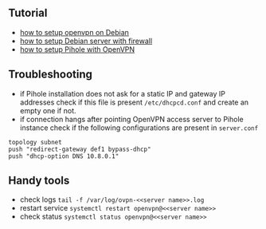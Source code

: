 ## Tutorial
* [how to setup openvpn on Debian](https://www.digitalocean.com/community/tutorials/how-to-set-up-an-openvpn-server-on-debian-10)
* [how to setup Debian server with firewall](https://www.digitalocean.com/community/tutorials/initial-server-setup-with-debian-10)
* [how to setup Pihole with OpenVPN](https://www.digitalocean.com/community/tutorials/how-to-block-advertisements-at-the-dns-level-using-pi-hole-and-openvpn-on-ubuntu-16-04)


## Troubleshooting
* if Pihole installation does not ask for a static IP and gateway IP addresses check if this file is present `/etc/dhcpcd.conf` and create an empty one if not.
* if connection hangs after pointing OpenVPN access server to Pihole instance check if the following configurations are present  in `server.conf`
```
topology subnet
push "redirect-gateway def1 bypass-dhcp"
push "dhcp-option DNS 10.8.0.1"
```

## Handy tools

* check logs `tail -f /var/log/ovpn-<<server name>>.log`
* restart service `systemctl restart openvpn@<<server name>>`
* check status `systemctl status openvpn@<<server name>>`
